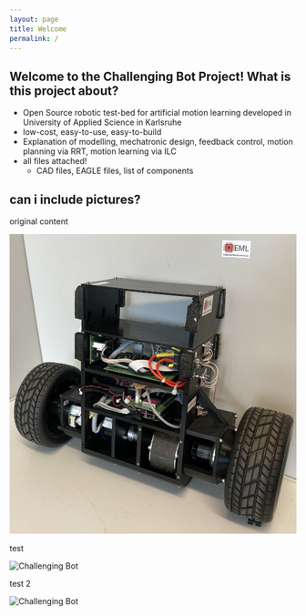 ```yaml
---
layout: page
title: Welcome
permalink: /
---
```


## Welcome to the Challenging Bot Project! What is this project about? 

- Open Source robotic test-bed for artificial motion learning developed in University of Applied Science in Karlsruhe
- low-cost, easy-to-use, easy-to-build
- Explanation of modelling, mechatronic design, feedback control, motion planning via RRT, motion learning via ILC
- all files attached!
  - CAD files, EAGLE files, list of components

## can i include pictures? 

original content 

![Challenging Bot](/docs/assets/img/chabo.jpg)

test

![Challenging Bot](/assets/img/test.jpg)

test 2

![Challenging Bot](/test.jpg)